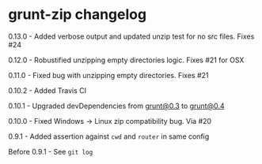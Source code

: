 # grunt-zip changelog
0.13.0 - Added verbose output and updated unzip test for no src files. Fixes #24

0.12.0 - Robustified unzipping empty directories logic. Fixes #21 for OSX

0.11.0 - Fixed bug with unzipping empty directories. Fixes #21

0.10.2 - Added Travis CI

0.10.1 - Upgraded devDependencies from grunt@0.3 to grunt@0.4

0.10.0 - Fixed Windows -> Linux zip compatibility bug. Via #20

0.9.1 - Added assertion against `cwd` and `router` in same config

Before 0.9.1 - See `git log`
